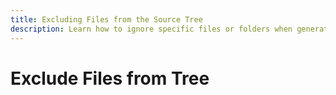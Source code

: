 ```yaml
---
title: Excluding Files from the Source Tree
description: Learn how to ignore specific files or folders when generating prompts.
---
```


# Exclude Files from Tree
